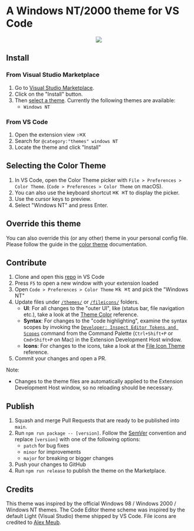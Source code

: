 # A Windows NT/2000 theme for VS Code

<p align="center">
  <img src="https://raw.githubusercontent.com/manekinekko/windows-nt-vscode-theme/main/docs/windows-nt-vs-code-theme-banner.jpg">
</p>


## Install

### From Visual Studio Marketplace

1. Go to [Visual Studio Marketplace](https://marketplace.visualstudio.com/items?itemName=wassimdev.windows-nt-vscode-theme).
2. Click on the "Install" button.
3. Then [select a theme](https://code.visualstudio.com/docs/getstarted/themes#_selecting-the-color-theme). Currently the following themes are available:
    - `Windows NT`

### From VS Code

1. Open the extension view <kbd>⇧⌘X</kbd>
2. Search for `@category:"themes" windows NT`
3. Locate the theme and click "Install"

## Selecting the Color Theme

1. In VS Code, open the Color Theme picker with `File > Preferences > Color Theme`. (`Code > Preferences > Color Theme` on macOS).
1. You can also use the keyboard shortcut <kbd>⌘K ⌘T</kbd> to display the picker.
1. Use the cursor keys to preview.
1. Select "Windows NT" and press Enter.

## Override this theme

You can also override this (or any other) theme in your personal config file. Please follow the guide in the [color theme](https://code.visualstudio.com/api/extension-guides/color-theme) documentation.

## Contribute

1. Clone and open this [repo](https://github.com/manekinekko/windows-nt-vscode-theme) in VS Code
1. Press `F5` to open a new window with your extension loaded
2. Open `Code > Preferences > Color Theme` <kbd>⌘k ⌘t</kbd> and pick the "Windows NT"
3. Update files under [`/themes/`](https://github.com/manekinekko/windows-nt-vscode-theme/blob/main/themes/) or [`/fileicons/`](https://github.com/manekinekko/windows-nt-vscode-theme/blob/main/fileicons/) folders.
    - **UI**: For all changes to the "outer UI", like (status bar, file navigation etc.), take a look at the [Theme Color](https://code.visualstudio.com/api/references/theme-color) reference.
    - **Syntax**: For changes to the "code highlighting", examine the syntax scopes by invoking the [`Developer: Inspect Editor Tokens and Scopes`](https://code.visualstudio.com/api/language-extensions/syntax-highlight-guide#scope-inspector) command from the Command Palette (`Ctrl+Shift+P` or `Cmd+Shift+P` on Mac) in the Extension Development Host window.
    - **Icons**: For changes to the icons, take a look at the [File Icon Theme](https://code.visualstudio.com/api/extension-guides/file-icon-theme) reference.
4. Commit your changes and open a PR.

Note:

- Changes to the theme files are automatically applied to the Extension Development Host window, so no reloading should be necessary.

## Publish

1. Squash and merge Pull Requests that are ready to be published into `main`.
1. Run `npm run package -- [version]`. Follow the [SemVer](https://semver.org) convention and replace `[version]` with one of the following options:
    - `patch` for bug fixes
    - `minor` for improvements
    - `major` for breaking or bigger changes
1. Push your changes to GitHub
1. Run `npm run release` to publish the theme on the Marketplace.

## Credits

This theme was inspired by the official Windows 98 / Windows 2000 / Windows NT themes. The Code Editor theme scheme was inspired by the default Light (Visual Studio) theme shipped by VS Code. File icons are credited to [Alex Meub](https://win98icons.alexmeub.com/).

